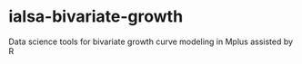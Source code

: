 # ialsa-bivariate-growth
Data science tools for bivariate growth curve modeling in Mplus assisted by R 
